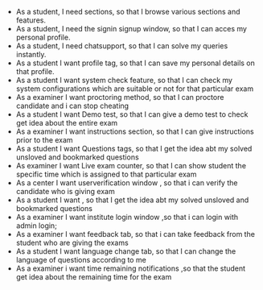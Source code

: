 * As a student, I need sections, so that I browse various sections and features.
* As a student, I need the signin signup window, so that I can acces my personal profile.
* As a student, I need chatsupport, so that I can solve my queries instantly.
* As a student I want profile tag, so that I can save my personal details on that profile.
* As a student I want system check feature, so that I can check my system configurations which are suitable or not for that particular exam
* As a examiner I want proctoring method, so that I can proctore candidate and i can stop cheating
* As a student I want Demo test, so that I can give a demo test to check get idea about the entire exam
* As a examiner I want instructions section, so that I can give instructions prior to the exam
* As a student I want Questions tags, so that I get the idea abt my solved unsloved and bookmarked questions
* As examiner I want Live exam counter, so that I can show student the specific time which is assigned to that particular exam
* As a center I want userverification window , so that i can verify the candidate who is giving exam
* As a student I want , so that I get the idea abt my solved unsloved and bookmarked questions
* As a examiner I want institute login window ,so that i can login with admin login;
* As a examiner I want feedback tab, so that i can take feedback from the student who are giving the exams
* As a student I want language change tab, so that I can change the language of questions according to me
* As a examiner i want time remaining notifications ,so that the student get idea about the remaining time for the exam
